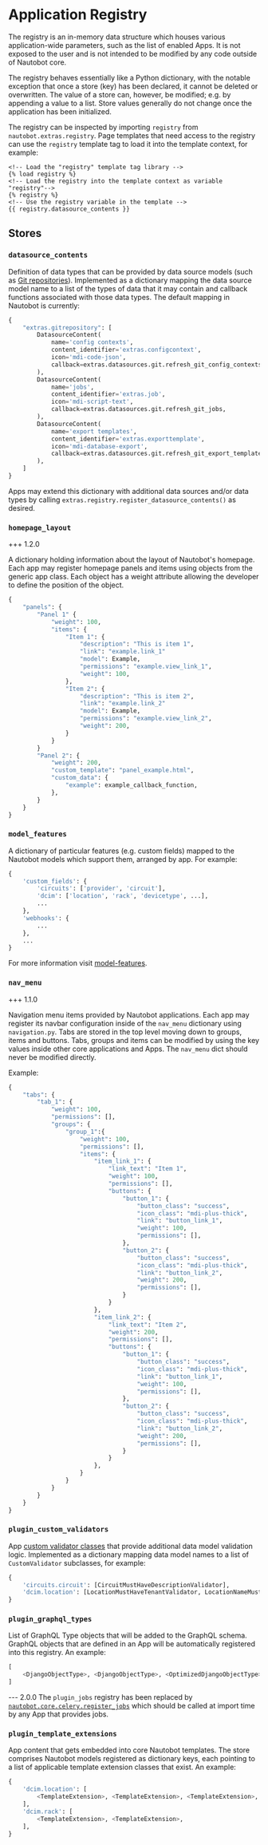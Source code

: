 # Application Registry

The registry is an in-memory data structure which houses various application-wide parameters, such as the list of enabled Apps. It is not exposed to the user and is not intended to be modified by any code outside of Nautobot core.

The registry behaves essentially like a Python dictionary, with the notable exception that once a store (key) has been declared, it cannot be deleted or overwritten. The value of a store can, however, be modified; e.g. by appending a value to a list. Store values generally do not change once the application has been initialized.

The registry can be inspected by importing `registry` from `nautobot.extras.registry`. Page templates that need access to the registry can use the `registry` template tag to load it into the template context, for example:

```django
<!-- Load the "registry" template tag library -->
{% load registry %}
<!-- Load the registry into the template context as variable "registry"-->
{% registry %}
<!-- Use the registry variable in the template -->
{{ registry.datasource_contents }}
```

## Stores

### `datasource_contents`

Definition of data types that can be provided by data source models (such as [Git repositories](../../user-guide/platform-functionality/gitrepository.md)). Implemented as a dictionary mapping the data source model name to a list of the types of data that it may contain and callback functions associated with those data types. The default mapping in Nautobot is currently:

```python
{
    "extras.gitrepository": [
        DatasourceContent(
            name='config contexts',
            content_identifier='extras.configcontext',
            icon='mdi-code-json',
            callback=extras.datasources.git.refresh_git_config_contexts,
        ),
        DatasourceContent(
            name='jobs',
            content_identifier='extras.job',
            icon='mdi-script-text',
            callback=extras.datasources.git.refresh_git_jobs,
        ),
        DatasourceContent(
            name='export templates',
            content_identifier='extras.exporttemplate',
            icon='mdi-database-export',
            callback=extras.datasources.git.refresh_git_export_templates,
        ),
    ]
}
```

Apps may extend this dictionary with additional data sources and/or data types by calling `extras.registry.register_datasource_contents()` as desired.

### `homepage_layout`

+++ 1.2.0

A dictionary holding information about the layout of Nautobot's homepage. Each app may register homepage panels and items using objects from the generic app class. Each object has a weight attribute allowing the developer to define the position of the object.

``` python
{
    "panels": {
        "Panel 1" {
            "weight": 100,
            "items": {
                "Item 1": {
                    "description": "This is item 1",
                    "link": "example.link_1"
                    "model": Example,
                    "permissions": "example.view_link_1",
                    "weight": 100,
                },
                "Item 2": {
                    "description": "This is item 2",
                    "link": "example.link_2"
                    "model": Example,
                    "permissions": "example.view_link_2",
                    "weight": 200,
                }
            }
        }
        "Panel 2": {
            "weight": 200,
            "custom_template": "panel_example.html",
            "custom_data": {
                "example": example_callback_function,
            },
        }
    }
}
```

### `model_features`

A dictionary of particular features (e.g. custom fields) mapped to the Nautobot models which support them, arranged by app. For example:

```python
{
    'custom_fields': {
        'circuits': ['provider', 'circuit'],
        'dcim': ['location', 'rack', 'devicetype', ...],
        ...
    },
    'webhooks': {
        ...
    },
    ...
}
```

For more information visit [model-features](model-features.md).

### `nav_menu`

+++ 1.1.0

Navigation menu items provided by Nautobot applications. Each app may register its navbar configuration inside of the `nav_menu` dictionary using `navigation.py`. Tabs are stored in the top level moving down to groups, items and buttons. Tabs, groups and items can be modified by using the key values inside other core applications and Apps. The `nav_menu` dict should never be modified directly.

Example:

```python
{
    "tabs": {
        "tab_1": {
            "weight": 100,
            "permissions": [],
            "groups": {
                "group_1":{
                    "weight": 100,
                    "permissions": [],
                    "items": {
                        "item_link_1": {
                            "link_text": "Item 1",
                            "weight": 100,
                            "permissions": [],
                            "buttons": {
                                "button_1": {
                                    "button_class": "success",
                                    "icon_class": "mdi-plus-thick",
                                    "link": "button_link_1",
                                    "weight": 100,
                                    "permissions": [],
                                },
                                "button_2": {
                                    "button_class": "success",
                                    "icon_class": "mdi-plus-thick",
                                    "link": "button_link_2",
                                    "weight": 200,
                                    "permissions": [],
                                }
                            }
                        },
                        "item_link_2": {
                            "link_text": "Item 2",
                            "weight": 200,
                            "permissions": [],
                            "buttons": {
                                "button_1": {
                                    "button_class": "success",
                                    "icon_class": "mdi-plus-thick",
                                    "link": "button_link_1",
                                    "weight": 100,
                                    "permissions": [],
                                },
                                "button_2": {
                                    "button_class": "success",
                                    "icon_class": "mdi-plus-thick",
                                    "link": "button_link_2",
                                    "weight": 200,
                                    "permissions": [],
                                }
                            }
                        },
                    }
                }
            }
        }
    }
}
```

### `plugin_custom_validators`

App [custom validator classes](../apps/api/platform-features/custom-validators.md) that provide additional data model validation logic. Implemented as a dictionary mapping data model names to a list of `CustomValidator` subclasses, for example:

```python
{
    'circuits.circuit': [CircuitMustHaveDescriptionValidator],
    'dcim.location': [LocationMustHaveTenantValidator, LocationNameMustIncludeCountryCodeValidator],
}
```

### `plugin_graphql_types`

List of GraphQL Type objects that will be added to the GraphQL schema. GraphQL objects that are defined in an App will be automatically registered into this registry. An example:

```python
[
    <DjangoObjectType>, <DjangoObjectType>, <OptimizedDjangoObjectType>
]
```

--- 2.0.0
    The `plugin_jobs` registry has been replaced by [`nautobot.core.celery.register_jobs`](../../user-guide/platform-functionality/jobs/index.md#writing-jobs) which should be called at import time by any App that provides jobs.

### `plugin_template_extensions`

App content that gets embedded into core Nautobot templates. The store comprises Nautobot models registered as dictionary keys, each pointing to a list of applicable template extension classes that exist. An example:

```python
{
    'dcim.location': [
        <TemplateExtension>, <TemplateExtension>, <TemplateExtension>,
    ],
    'dcim.rack': [
        <TemplateExtension>, <TemplateExtension>,
    ],
}
```
